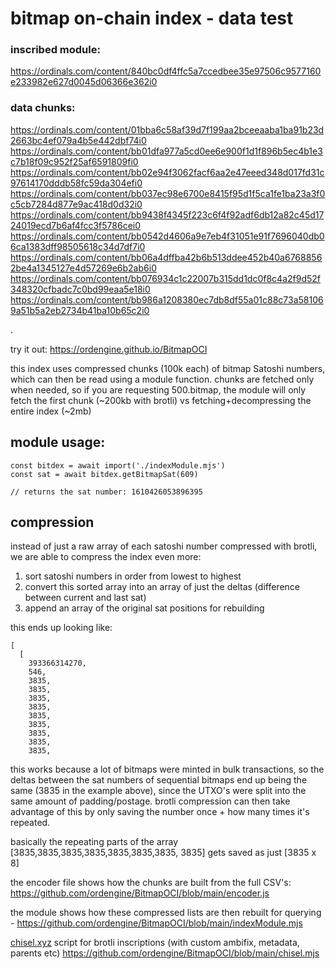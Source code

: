 # bitmap on-chain index - data test




### inscribed module:
https://ordinals.com/content/840bc0df4ffc5a7ccedbee35e97506c9577160e233982e627d0045d06366e362i0

### data chunks:

https://ordinals.com/content/01bba6c58af39d7f199aa2bceeaaba1ba91b23d2663bc4ef079a4b5e442dbf74i0
https://ordinals.com/content/bb01dfa977a5cd0ee6e900f1d1f896b5ec4b1e3c7b18f09c952f25af6591809fi0
https://ordinals.com/content/bb02e94f3062facf6aa2e47eeed348d017fd31c97614170dddb58fc59da304efi0
https://ordinals.com/content/bb037ec98e6700e8415f95d1f5ca1fe1ba23a3f0c5cb7284d877e9ac418d0d32i0
https://ordinals.com/content/bb9438f4345f223c6f4f92adf6db12a82c45d1724019ecd7b6af4fcc3f5786cei0
https://ordinals.com/content/bb0542d4606a9e7eb4f31051e91f7696040db06ca1383dff98505618c34d7df7i0
https://ordinals.com/content/bb06a4dffba42b6b513ddee452b40a67688562be4a1345127e4d57269e6b2ab6i0
https://ordinals.com/content/bb076934c1c22007b315dd1dc0f8c4a2f9d52f348320cfbadc7c0bd99eaa5e18i0
https://ordinals.com/content/bb986a1208380ec7db8df55a01c88c73a581069a51b5a2eb2734b41ba10b65c2i0


.



try it out:
https://ordengine.github.io/BitmapOCI

this index uses compressed chunks (100k each) of bitmap Satoshi numbers, which can then be read using a module function.  chunks are fetched only when needed, so if you are requesting 500.bitmap, the module will only fetch the first chunk (~200kb with brotli) vs fetching+decompressing the entire index (~2mb)

## module usage:


```
const bitdex = await import('./indexModule.mjs')
const sat = await bitdex.getBitmapSat(609)

// returns the sat number: 1610426053896395
```

## compression

instead of just a raw array of each satoshi number compressed with brotli, we are able to compress the index even more:

1. sort satoshi numbers in order from lowest to highest
2. convert this sorted array into an array of just the deltas (difference between current and last sat)
3. append an array of the original sat positions for rebuilding

this ends up looking like:

```
[
  [
    393366314270,
    546,
    3835,
    3835,
    3835,
    3835,
    3835,
    3835,
    3835,
    3835,
    3835,
```

this works because a lot of bitmaps were minted in bulk transactions, so the deltas between the sat numbers of sequential bitmaps end up being the same (3835 in the example above), since the UTXO's were split into the same amount of padding/postage.  brotli compression can then take advantage of this by only saving the number once + how many times it's repeated.

basically the repeating parts of the array [3835,3835,3835,3835,3835,3835,3835, 3835] gets saved as just [3835 x 8]

the encoder file shows how the chunks are built from the full CSV's: https://github.com/ordengine/BitmapOCI/blob/main/encoder.js

the module shows how these compressed lists are then rebuilt for querying - https://github.com/ordengine/BitmapOCI/blob/main/indexModule.mjs

[chisel.xyz](https://chisel.xyz) script for brotli inscriptions (with custom ambifix, metadata, parents etc) https://github.com/ordengine/BitmapOCI/blob/main/chisel.mjs

